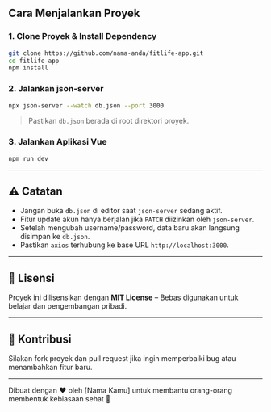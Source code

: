 
## Cara Menjalankan Proyek

### 1. Clone Proyek & Install Dependency

```bash
git clone https://github.com/nama-anda/fitlife-app.git
cd fitlife-app
npm install
```

### 2. Jalankan json-server

```bash
npx json-server --watch db.json --port 3000
```

> Pastikan `db.json` berada di root direktori proyek.

### 3. Jalankan Aplikasi Vue

```bash
npm run dev
```

---

## ⚠️ Catatan

- Jangan buka `db.json` di editor saat `json-server` sedang aktif.
- Fitur update akun hanya berjalan jika `PATCH` diizinkan oleh `json-server`.
- Setelah mengubah username/password, data baru akan langsung disimpan ke `db.json`.
- Pastikan `axios` terhubung ke base URL `http://localhost:3000`.

---

## 📌 Lisensi

Proyek ini dilisensikan dengan **MIT License** – Bebas digunakan untuk belajar dan pengembangan pribadi.

---

## 🙌 Kontribusi

Silakan fork proyek dan pull request jika ingin memperbaiki bug atau menambahkan fitur baru.

---

Dibuat dengan ❤️ oleh [Nama Kamu] untuk membantu orang-orang membentuk kebiasaan sehat 🎯
